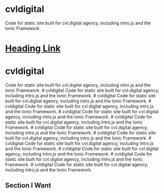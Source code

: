 # cvldigital
Code for static site built for cvl.digital agency, including intro.js and the Ionic Framework. 
# [Heading Link](#section-i-want)
# cvldigital
Code for static site built for cvl.digital agency, including intro.js and the Ionic Framework. # cvldigital
Code for static site built for cvl.digital agency, including intro.js and the Ionic Framework. # cvldigital
Code for static site built for cvl.digital agency, including intro.js and the Ionic Framework. # cvldigital
Code for static site built for cvl.digital agency, including intro.js and the Ionic Framework. # cvldigital
Code for static site built for cvl.digital agency, including intro.js and the Ionic Framework. # cvldigital
Code for static site built for cvl.digital agency, including intro.js and the Ionic Framework. # cvldigital
Code for static site built for cvl.digital agency, including intro.js and the Ionic Framework. # cvldigital
Code for static site built for cvl.digital agency, including intro.js and the Ionic Framework. # cvldigital
Code for static site built for cvl.digital agency, including intro.js and the Ionic Framework. # cvldigital
Code for static site built for cvl.digital agency, including intro.js and the Ionic Framework. # cvldigital
Code for static site built for cvl.digital agency, including intro.js and the Ionic Framework. # cvldigital
Code for static site built for cvl.digital agency, including intro.js and the Ionic Framework. 
## Section I Want 
